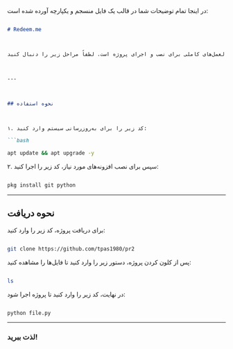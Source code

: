 در اینجا تمام توضیحات شما در قالب یک فایل منسجم و یکپارچه آورده شده است:



```markdown

# Redeem.me



این پروژه شامل دستورالعمل‌های کاملی برای نصب و اجرای پروژه است. لطفاً مراحل زیر را دنبال کنید:



---



## نحوه استفاده



۱. کد زیر را برای به‌روزرسانی سیستم وارد کنید:  

```bash

apt update && apt upgrade -y

```



۲. سپس برای نصب افزونه‌های مورد نیاز، کد زیر را اجرا کنید:  

```bash

pkg install git python

```



---



## نحوه دریافت



برای دریافت پروژه، کد زیر را وارد کنید:  

```bash

git clone https://github.com/tpas1980/pr2

```



پس از کلون کردن پروژه، دستور زیر را وارد کنید تا فایل‌ها را مشاهده کنید:  

```bash

ls

```



در نهایت، کد زیر را وارد کنید تا پروژه اجرا شود:  

```bash

python file.py

```



---



### لذت ببرید!
